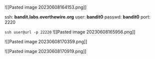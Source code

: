 ![[Pasted image 20230608164153.png]]

ssh: **bandit.labs.overthewire.org**
user: **bandit0**
passwd: **bandit0**
port: 2220

`ssh user@url -p 22220`
![[Pasted image 20230608165956.png]]

![[Pasted image 20230608170359.png]]

![[Pasted image 20230608170919.png]]